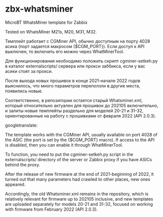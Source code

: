 # zbx-whatsminer
MicroBT WhatsMiner template for Zabbix

Tested on WhatsMiner M21s, M20, M31, M32.

Темплейт работает с CGMiner API, обычно доступным на порту 4028 асика (порт задается макросом {$CGM_PORT}).
Если доступ к API выключен, то включить его можно через WhatMinerTool.

Для функционирования необходимо положить скрипт cgminer-setkeh.py в каталог externalscripts/ сервера или прокси заббикса, если у вас асики стоят за прокси.

После выхода новых прошивок в конце 2021-начале 2022 годов выяснилось, что много параметров переползли в другие места, появились новые.

Соответственно, в репозитории остается старый Whatsminer.xml, который относительно актуален для прошивок до 202105 включительно, и залиты новые темплейты раздельно для моделей 20-21 и 31-32, ориентированные на работу с прошивками от февраля 2022 (API 2.0.3).



googletranslate:

The template works with the CGMiner API, usually available on port 4028 of the ASIC (the port is set by the {$CGM_PORT} macro).
If access to the API is disabled, then you can enable it through WhatMinerTool.

To function, you need to put the cgminer-setkeh.py script in the externalscripts/ directory of the server or Zabbix proxy if you have ASICs behind the proxy.

After the release of new firmware at the end of 2021-beginning of 2022, it turned out that many parameters had crawled to other places, new ones appeared.

Accordingly, the old Whatsminer.xml remains in the repository, which is relatively relevant for firmware up to 202105 inclusive, and new templates are uploaded separately for models 20-21 and 31-32, focused on working with firmware from February 2022 (API 2.0.3).
